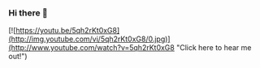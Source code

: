 ### Hi there 👋

<!--
**sneharane588/sneharane588** is a ✨ _special_ ✨ repository because its `README.md` (this file) appears on your GitHub profile.

Here are some ideas to get you started:

- 🔭 I’m currently working on ...
- 🌱 I’m currently learning ...
- 👯 I’m looking to collaborate on ...
- 🤔 I’m looking for help with ...
- 💬 Ask me about ...
- 📫 How to reach me: ...
- 😄 Pronouns: ...
- ⚡ Fun fact: ...
-->

<!--[![](https://i9.ytimg.com/vi_webp/5qh2rKt0xG8/mqdefault.webp?time=1612357500000&sqp=CPy-6oAG&rs=AOn4CLBVVPjZ_8Tw9gdj4B8u8LjBXnl4AQ)](https://youtu.be/5qh2rKt0xG8)-->

[![https://youtu.be/5qh2rKt0xG8](http://img.youtube.com/vi/5qh2rKt0xG8/0.jpg)](http://www.youtube.com/watch?v=5qh2rKt0xG8 "Click here to hear me out!")


<!--<div style="height: 0; padding-bottom: calc(63.55% + 35px); position:relative; width: 100%;"><iframe allow="autoplay; gyroscope;" allowfullscreen height="100%" referrerpolicy="strict-origin" src="https://www.kapwing.com/e/5fd354d1f480b700bcd2c147" style="border:0; height:100%; left:0; overflow:hidden; position:absolute; top:0; width:100%" width="100%"></iframe></div>-->
